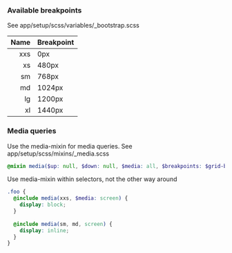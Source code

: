 ### Available breakpoints
See app/setup/scss/variables/_bootstrap.scss

| Name | Breakpoint |
|-----:|:-----------|
| xxs  | 0px        |
| xs   | 480px      |
| sm   | 768px      |
| md   | 1024px     |
| lg   | 1200px     |
| xl   | 1440px     |

### Media queries
Use the media-mixin for media queries. See app/setup/scss/mixins/_media.scss

```scss
@mixin media($up: null, $down: null, $media: all, $breakpoints: $grid-breakpoints)
```

Use media-mixin within selectors, not the other way around

```scss
.foo {
  @include media(xxs, $media: screen) {
    display: block;
  }
  
  @include media(sm, md, screen) {
    display: inline;
  }
}
```

